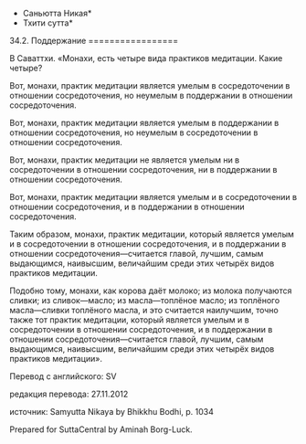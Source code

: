 * Саньютта Никая*
* Тхити сутта*

34\.2\. Поддержание
\=\=\=\=\=\=\=\=\=\=\=\=\=\=\=\=\=

В Саваттхи\. «Монахи, есть четыре вида практиков медитации\. Какие четыре?

Вот, монахи, практик медитации является умелым в сосредоточении в отношении сосредоточения, но неумелым в поддержании в отношении сосредоточения\.

Вот, монахи, практик медитации является умелым в поддержании в отношении сосредоточения, но неумелым в сосредоточении в отношении сосредоточения\.

Вот, монахи, практик медитации не является умелым ни в сосредоточении в отношении сосредоточения, ни в поддержании в отношении сосредоточения\.

Вот, монахи, практик медитации является умелым и в сосредоточении в отношении сосредоточения, и в поддержании в отношении сосредоточения\.

Таким образом, монахи, практик медитации, который является умелым и в сосредоточении в отношении сосредоточения, и в поддержании в отношении сосредоточения—считается главой, лучшим, самым выдающимся, наивысшим, величайшим среди этих четырёх видов практиков медитации\.

Подобно тому, монахи, как корова даёт молоко; из молока получаются сливки; из сливок—масло; из масла—топлёное масло; из топлёного масла—сливки топлёного масла, и это считается наилучшим, точно также тот практик медитации, который является умелым и в сосредоточении в отношении сосредоточения, и в поддержании в отношении сосредоточения—считается главой, лучшим, самым выдающимся, наивысшим, величайшим среди этих четырёх видов практиков медитации»\.

Перевод с английского: SV

редакция перевода: 27\.11\.2012

источник: Samyutta Nikaya by Bhikkhu Bodhi, p\. 1034

Prepared for SuttaCentral by Aminah Borg\-Luck\.